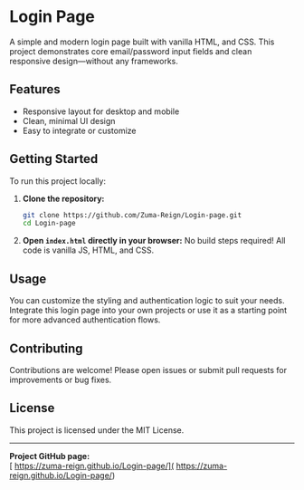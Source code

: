 # Login Page

A simple and modern login page built with vanilla HTML, and CSS. This project demonstrates core email/password input fields and clean responsive design—without any frameworks.

## Features

- Responsive layout for desktop and mobile
- Clean, minimal UI design
- Easy to integrate or customize

## Getting Started

To run this project locally:

1. **Clone the repository:**
   ```bash
   git clone https://github.com/Zuma-Reign/Login-page.git
   cd Login-page
   ```

2. **Open `index.html` directly in your browser:**
   No build steps required! All code is vanilla JS, HTML, and CSS.

## Usage

You can customize the styling and authentication logic to suit your needs. Integrate this login page into your own projects or use it as a starting point for more advanced authentication flows.

## Contributing

Contributions are welcome! Please open issues or submit pull requests for improvements or bug fixes.

## License

This project is licensed under the MIT License.

---

**Project GitHub page:**  
[ https://zuma-reign.github.io/Login-page/]( https://zuma-reign.github.io/Login-page/)
